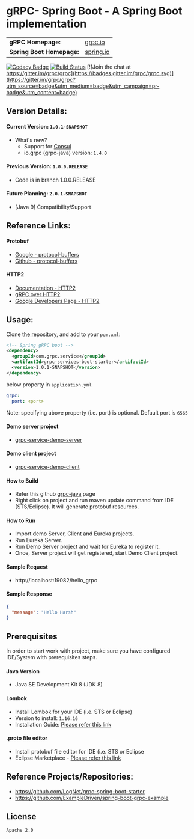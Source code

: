 gRPC- Spring Boot - A Spring Boot implementation 
================================================


<table>
  <tr>
    <td><b>gRPC Homepage:</b></td>
    <td><a href="http://www.grpc.io/">grpc.io</a></td>
  </tr>
  <tr>
    <td><b>Spring Boot Homepage:</b></td>
    <td><a href="https://projects.spring.io/spring-boot/">spring.io</a></td>
  </tr>
</table>

[![Codacy Badge](https://api.codacy.com/project/badge/Grade/fecf258dd5c54b2082400efdf8165fe7)](https://www.codacy.com/app/hbhavsar2110/grpc-spring-boot-services?utm_source=github.com&amp;utm_medium=referral&amp;utm_content=harshbits/grpc-spring-boot-services&amp;utm_campaign=Badge_Grade)
[![Build Status](https://travis-ci.org/harshbits/grpc-spring-boot-services.svg?branch=master)](https://travis-ci.org/harshbits/grpc-spring-boot-services)
[![Join the chat at https://gitter.im/grpc/grpc](https://badges.gitter.im/grpc/grpc.svg)](https://gitter.im/grpc/grpc?utm_source=badge&utm_medium=badge&utm_campaign=pr-badge&utm_content=badge)

Version Details:
----------------

#### Current Version: `1.0.1-SNAPSHOT`

* What's new?
  * Support for [Consul](https://www.consul.io/)
  *  io.grpc (grpc-java) version: `1.4.0`

#### Previous Version: `1.0.0.RELEASE`
* Code is in branch 1.0.0.RELEASE

#### Future Planning: `2.0.1-SNAPSHOT`
* [Java 9] Compatibility/Support


Reference Links:
----------------

#### Protobuf

* [Google - protocol-buffers](https://developers.google.com/protocol-buffers/)
* [Github - protocol-buffers](https://github.com/google/protobuf/)

#### HTTP2
* [Documentation - HTTP2](https://http2.github.io/)
* [gRPC over HTTP2](https://github.com/grpc/grpc/blob/master/doc/PROTOCOL-HTTP2.md)
* [Google Developers Page - HTTP2](https://developers.google.com/web/fundamentals/performance/http2/)

Usage:
------
Clone [the repository](https://github.com/harshbits/grpc-spring-boot-services.git), and add to your `pom.xml`:

```xml
<!-- Spring gRPC boot -->
<dependency>
  <groupId>com.grpc.service</groupId>
  <artifactId>grpc-services-boot-starter</artifactId>
  <version>1.0.1-SNAPSHOT</version>
</dependency>

```
below property in `application.yml`

``` yaml
grpc:
  port: <port>
```

Note: specifying above property (i.e. port) is optional. Default port is `6565`

#### Demo server project

* [grpc-service-demo-server](https://github.com/harshbits/grpc-spring-boot-services/tree/master/grpc-services/grpc-service-parent/grpc-service-demo-server)

#### Demo client project

* [grpc-service-demo-client](https://github.com/harshbits/grpc-spring-boot-services/tree/master/grpc-services/grpc-service-parent/grpc-service-demo-client)

#### How to Build
* Refer this github [grpc-java](https://github.com/grpc/grpc-java#download) page
* Right click on project and run maven update command from IDE (STS/Eclipse). It will generate protobuf resources.

#### How to Run
* Import demo Server, Client and Eureka projects.
* Run Eureka Server.
* Run Demo Server project and wait for Eureka to register it.
* Once, Server project will get registered, start Demo Client project.

#### Sample Request
* http://localhost:19082/hello_grpc

#### Sample Response
```json
{
  "message": "Hello Harsh"
}
```

Prerequisites
-------------
In order to start work with project, make sure you have configured IDE/System with prerequisites steps.

#### Java Version
* Java SE Development Kit 8 (JDK 8) 

#### Lombok
* Install Lombok for your IDE (i.e. STS or Eclipse)
* Version to install: `1.16.16`
* Installation Guide: [Please refer this link](http://codeomitted.com/setup-lombok-with-stseclipse-based-ide/)

#### .proto file editor
* Install protobuf file editor for IDE (i.e. STS or Eclipse
* Eclipse Marketplace - [Please refer this link](https://marketplace.eclipse.org/content/protobuf-dt)

Reference Projects/Repositories:
--------------------------------

* https://github.com/LogNet/grpc-spring-boot-starter
* https://github.com/ExampleDriven/spring-boot-grpc-example

License
-------

`Apache 2.0`
